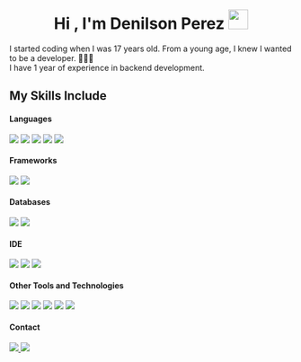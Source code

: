 <h1 align="center"><b>Hi , I'm Denilson Perez </b><img src="https://media.giphy.com/media/hvRJCLFzcasrR4ia7z/giphy.gif" width="35"></h1>

I started coding when I was 17 years old. From a young age, I knew I wanted to be a developer. 👨🏻‍💻
<br>
I have 1 year of experience in backend development. 

## My Skills Include

<h4>Languages</h4>
<p>
    <img src="https://skillicons.dev/icons?i=html">
    <img src="https://skillicons.dev/icons?i=css">
    <img src="https://skillicons.dev/icons?i=javascript">
    <img src="https://skillicons.dev/icons?i=java">
    <img src="https://skillicons.dev/icons?i=py">
</p>

<h4>Frameworks</h4>
<p>
    <img src="https://skillicons.dev/icons?i=spring">
    <img src="https://skillicons.dev/icons?i=fastapi">
</p>

<h4>Databases</h4>
<p>
    <img src="https://skillicons.dev/icons?i=postgres">
    <img src="https://skillicons.dev/icons?i=mongodb">
</p>

<h4>IDE</h4>
<p>
    <img src="https://skillicons.dev/icons?i=idea">
    <img src="https://skillicons.dev/icons?i=pycharm">
    <img src="https://skillicons.dev/icons?i=vscode">
</p>

<h4>Other Tools and Technologies</h4>
<p>
    <img src="https://skillicons.dev/icons?i=linux">
    <img src="https://skillicons.dev/icons?i=git">
    <img src="https://skillicons.dev/icons?i=github">
    <img src="https://skillicons.dev/icons?i=postman">
    <img src="https://skillicons.dev/icons?i=figma">
    <img src="https://skillicons.dev/icons?i=docker">
</p>

<h4>Contact</h4>
<p>	
  <a target="_blank" href="https://www.linkedin.com/in/denilson-perez-cortina/">
      <img src="https://skillicons.dev/icons?i=linkedin"></img>
  </a>
  <a target="_blank" href="mailto:denilson_peco@hotmail.com">
      <img src="https://skillicons.dev/icons?i=gmail"></img>
  </a>
</p>
